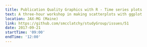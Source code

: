 ```yaml
---
title: Publication Quality Graphics with R - Time series plots
text: A three-hour workshop in making scatterplots with ggplot
location: JAX-MG (Maine)
link: https://github.com/smcclatchy/studyGroup/issues/51
date: 2017-09-21
startTime: '09:00'
endTime: '12:00'
---
```

